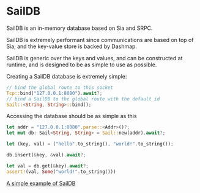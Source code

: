 # SailDB

SailDB is an in-memory database based on Sia and SRPC.

SailDB is extremely performant since communications are based on top of Sia, and
the key-value store is backed by Dashmap.

SailDB is generic over the keys and values, and can be constructed at runtime, and
is designed to be as simple to use as possible.

Creating a SailDB database is extremely simple:
```rust
// bind the global route to this socket
Tcp::bind("127.0.0.1:8080").await?;
// bind a SailDB to the global route with the default id
Sail::<String, String>::bind();
```

Accessing the database should be as simple as this
```rust
let addr = "127.0.0.1:8080".parse::<Addr>()?;
let mut db: Sail<String, String> = Sail::new(addr).await?;

let (key, val) = ("hello".to_string(), "world!".to_string());

db.insert(&key, &val).await?;

let val = db.get(&key).await?;
assert!(val, Some("world!".to_string()))
```

[A simple example of SailDB](https://github.com/znx3p0/saildb_test)
